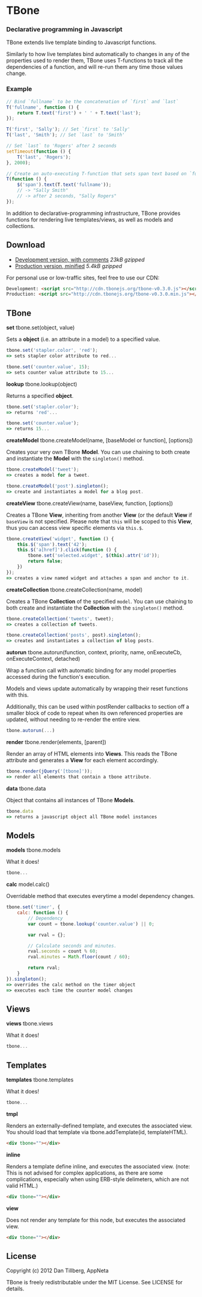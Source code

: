 TBone
=====

### Declarative programming in Javascript

TBone extends live template binding to Javascript functions.

Similarly to how live templates bind automatically to changes in any of the
properties used to render them, TBone uses T-functions to track all the
dependencies of a function, and will re-run them any time those values
change.

### Example

```javascript
// Bind `fullname` to be the concatenation of `first` and `last`
T('fullname', function () {
    return T.text('first') + ' ' + T.text('last');
});

T('first', 'Sally'); // Set `first` to 'Sally'
T('last', 'Smith'); // Set `last` to 'Smith'

// Set `last` to 'Rogers' after 2 seconds
setTimeout(function () {
    T('last', 'Rogers');
}, 2000);

// Create an auto-executing T-function that sets span text based on `fullname`
T(function () {
    $('span').text(T.text('fullname'));
    // -> "Sally Smith"
    // -> after 2 seconds, "Sally Rogers"
});
```

In addition to declarative-programming infrastructure, TBone provides
functions for rendering live templates/views, as well as models and
collections.

## Download

* [Development version, with comments](http://cdn.tbonejs.org/tbone-v0.3.0.js) *23kB gzipped*
* [Production version, minified](http://cdn.tbonejs.org/tbone-v0.3.0.min.js) *5.4kB gzipped*

For personal use or low-traffic sites, feel free to use our CDN:

```html
Development: <script src="http://cdn.tbonejs.org/tbone-v0.3.0.js"></script>
Production: <script src="http://cdn.tbonejs.org/tbone-v0.3.0.min.js"></script>
```

## TBone

**set** tbone.set(object, value)

Sets a **object** (i.e. an attribute in a model) to a specified value.

```javascript
tbone.set('stapler.color', 'red');
=> sets stapler color attribute to red...

tbone.set('counter.value', 15);
=> sets counter value attribute to 15...
```

**lookup** tbone.lookup(object)

Returns a specified **object**.

```javascript
tbone.set('stapler.color');
=> returns 'red'...

tbone.set('counter.value');
=> returns 15...
```

**createModel** tbone.createModel(name, [baseModel or function], [options])

Creates your very own TBone **Model**. You can use chaining to both create and
instantiate the **Model** with the `singleton()` method.

```javascript
tbone.createModel('tweet');
=> creates a model for a tweet.

tbone.createModel('post').singleton();
=> create and instantiates a model for a blog post.
```

**createView** tbone.createView(name, baseView, function, [options])

Creates a TBone **View**, inheriting from another **View** (or the default **View** if
`baseView` is not specified. Please note that `this` will be scoped to this **View**,
thus you can access view specific elements via `this.$`.

```javascript
tbone.createView('widget', function () {
    this.$('span').text('42');
    this.$('a[href]').click(function () {
        tbone.set('selected.widget', $(this).attr('id'));
        return false;
    })
});
=> creates a view named widget and attaches a span and anchor to it.
```

**createCollection** tbone.createCollection(name, model)

Creates a TBone **Collection** of the specified `model`. You can use chaining to
both create and instantiate the **Collection** with the `singleton()` method.

```javascript
tbone.createCollection('tweets', tweet);
=> creates a collection of tweets.

tbone.createCollection('posts', post).singleton();
=> creates and instantiates a collection of blog posts.
```

**autorun** tbone.autorun(function, context, priority, name, onExecuteCb, onExecuteContext, detached)

Wrap a function call with automatic binding for any model properties accessed
during the function's execution.

Models and views update automatically by wrapping their reset functions with this.

Additionally, this can be used within postRender callbacks to section off a smaller
block of code to repeat when its own referenced properties are updated, without
needing to re-render the entire view.


```javascript
tbone.autorun(...)
```

**render** tbone.render(elements, [parent])

Render an array of HTML elements into **Views**.  This reads the TBone attribute
and generates a **View** for each element accordingly.

```javascript
tbone.render(jQuery('[tbone]'));
=> render all elements that contain a tbone attribute.
```

**data** tbone.data

Object that contains all instances of TBone **Models**.

```javascript
tbone.data
=> returns a javascript object all TBone model instances
```

## Models

**models** tbone.models

What it does!

```javascript
tbone...
```

**calc** model.calc()

Overridable method that executes everytime a model dependency changes.

```javascript
tbone.set('timer', {
    calc: function () {
        // Dependency
        var count = tbone.lookup('counter.value') || 0;

        var rval = {};

        // Calculate seconds and minutes.
        rval.seconds = count % 60;
        rval.minutes = Math.floor(count / 60);

        return rval;
    }
}).singleton();
=> overrides the calc method on the timer object
=> executes each time the counter model changes
```

## Views

**views** tbone.views

What it does!

```javascript
tbone...
```

## Templates

**templates** tbone.templates

What it does!

```javascript
tbone...
```

**tmpl**

Renders an externally-defined template, and executes the associated view.
You should load that template via tbone.addTemplate(id, templateHTML).

```html
<div tbone=""></div>
```

**inline**

Renders a template define inline, and executes the associated view.  (note:
This is not advised for complex applications, as there are some complications,
especially when using ERB-style delimeters, which are not valid HTML.)

```html
<div tbone=""></div>
```

**view**

Does not render any template for this node, but executes the associated view.

```html
<div tbone=""></div>
```

## License

Copyright (c) 2012 Dan Tillberg, AppNeta

TBone is freely redistributable under the MIT License.  See LICENSE for details.
